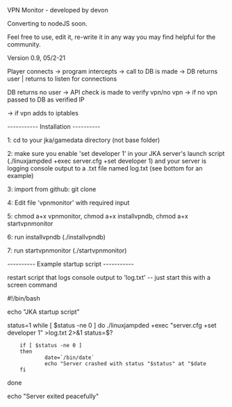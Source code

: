 VPN Monitor - developed by devon

Converting to nodeJS soon.

Feel free to use, edit it, re-write it in any way you may find helpful for the community.

Version 0.9, 05/2-21

Player connects -> program intercepts -> call to DB is made -> DB returns user | returns to listen for connections

DB returns no user -> API check is made to verify vpn/no vpn -> if no vpn passed to DB as verified IP 

-> if vpn adds to iptables

----------- Installation ----------

1: cd to your jka/gamedata directory (not base folder)

2: make sure you enable 'set developer 1' in your JKA server's launch script (./linuxjampded +exec server.cfg +set developer 1) and your server is logging console output to a .txt file named log.txt (see bottom for an example)

3: import from github: git clone

4: Edit file 'vpnmonitor' with required input

5: chmod a+x vpnmonitor, chmod a+x installvpndb, chmod a+x startvpnmonitor

6: run installvpndb (./installvpndb)

7: run startvpnmonitor (./startvpnmonitor) 

---------- Example startup script -----------

restart script that logs console output to 'log.txt' -- just start this with a screen command 

#!/bin/bash

echo "JKA startup script"

status=1
while [ $status -ne 0 ]
do
        ./linuxjampded +exec "server.cfg +set developer 1" >log.txt 2>&1
        status=$?

        if [ $status -ne 0 ]
        then
                date=`/bin/date`
                echo "Server crashed with status "$status" at "$date
        fi
done

echo "Server exited peacefully"

